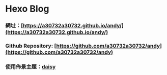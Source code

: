 # Hexo Blog

### 網址：[https://a30732a30732.github.io/andy/](https://a30732a30732.github.io/andy/)

### Github Repository: [https://github.com/a30732a30732/andy](https://github.com/a30732a30732/andy)

### 使用佈景主題：[daisy](https://github.com/imbyron/hexo-theme-daisy)
